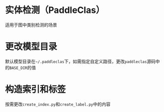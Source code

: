 # 实体检测（PaddleClas）
适用于图中类别检测的场景

# 更改模型目录
默认模型目录在`~/.paddleclas`下，如需指定自定义路径，更改`paddleclas`源码中的`BASE_DIR`的值

# 构造索引和标签
按需更改`create_index.py`和`create_label.py`中的内容